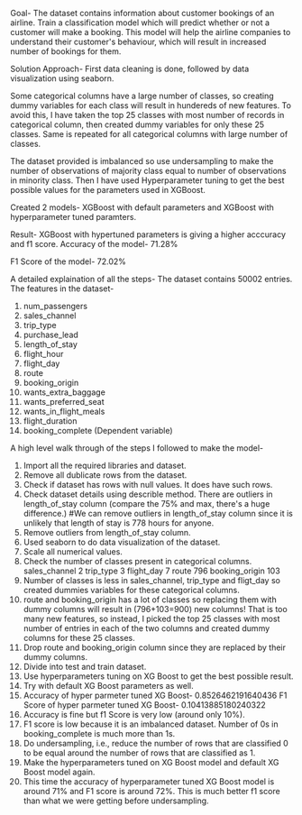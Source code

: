 Goal- 
The dataset contains information about customer bookings of an airline. Train a classification model which will predict whether or not a customer will make a booking. This model will help the airline companies to understand their customer's behaviour, which will result in increased number of bookings for them.

Solution Approach- 
First data cleaning is done, followed by data visualization using seaborn.

Some categorical columns have a large number of classes, so creating dummy variables for each class will result in hundereds of new features. 
To avoid this, I have taken the top 25 classes with most number of records in categorical column, then created dummy variables for only these 25 classes. Same is repeated for all categorical columns with large number of classes.

The dataset provided is imbalanced so use undersampling to make the number of observations of majority class equal to number of observations in minority class. 
Then I have used Hyperparameter tuning to get the best possible values for the parameters used in XGBoost.

Created 2 models- XGBoost with default parameters and XGBoost with hyperparameter tuned paramters.

Result- XGBoost with hypertuned parameters is giving a higher acccuracy and f1 score.
Accuracy of the model- 71.28% 

F1 Score of the model- 72.02%


A detailed explaination of all the steps-
The dataset contains 50002 entries.
The features in the dataset-
1. num_passengers
2. sales_channel
3. trip_type
4. purchase_lead
5. length_of_stay
6. flight_hour
7. flight_day
8. route
9. booking_origin
10. wants_extra_baggage
11. wants_preferred_seat
12. wants_in_flight_meals
13. flight_duration
14. booking_complete (Dependent variable)

A high level walk through of the steps I followed to make the model-
1. Import all the required libraries and dataset.
2. Remove all dublicate rows from the dataset.
3. Check if dataset has rows with null values. It does have such rows.
4. Check dataset details using describle method. There are outliers in length_of_stay column (compare the 75% and max, there's a huge difference.)
#We can remove outliers in length_of_stay column since it is unlikely that length of stay is 778 hours for anyone.
5. Remove outliers from length_of_stay column.
6. Used seaborn to do data visualization of the dataset.
7. Scale all numerical values.
8. Check the number of classes present in categorical columns.
   sales_channel     2
   trip_type     3
   flight_day     7
   route     796
   booking_origin     103
9. Number of classes is less in sales_channel, trip_type and fligt_day so created dummies variables for these categorical columns.
10. route and booking_origin has a lot of classes so replacing them with dummy columns will result in (796+103=900) new columns! That is too many new features, so instead, I picked the top 25 classes with most number of entries in each of the two columns and created dummy columns for these 25 classes.
11. Drop route and booking_origin column since they are replaced by their dummy columns.
12. Divide into test and train dataset.
13. Use hyperparameters tuning on XG Boost to get the best possible result.
14. Try with default XG Boost parameters as well.
15. Accuracy of hyper parmeter tuned XG Boost- 0.8526462191640436
    F1 Score of hyper parmeter tuned XG Boost- 0.10413885180240322
16. Accuracy is fine but f1 Score is very low (around only 10%).
17. F1 score is low because it is an imbalanced dataset. Number of 0s in booking_complete is much more than 1s. 
18. Do undersampling, i.e., reduce the number of rows that are classified 0 to be equal around the number of rows that are classified as 1.
19. Make the hyperparameters tuned on XG Boost model and default XG Boost model again.
20. This time the accuracy of hyperparameter tuned XG Boost model is around 71% and F1 score is around 72%.
    This is much better f1 score than what we were getting before undersampling. 
